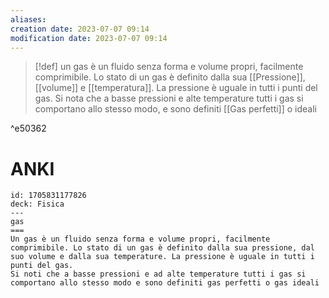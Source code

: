 ```yaml
---
aliases: 
creation date: 2023-07-07 09:14
modification date: 2023-07-07 09:14
---
```


>[!def]
>un gas è un fluido senza forma e volume propri, facilmente comprimibile. Lo stato di un gas è definito dalla sua [[Pressione]], [[volume]] e [[temperatura]]. La pressione è uguale in tutti i punti del gas.
>Si nota che a basse pressioni e alte temperature tutti i gas si comportano allo stesso modo, e sono definiti [[Gas perfetti]] o ideali


^e50362

# ANKI

```anki
id: 1705831177826
deck: Fisica
---
gas
===
Un gas è un fluido senza forma e volume propri, facilmente comprimibile. Lo stato di un gas è definito dalla sua pressione, dal suo volume e dalla sua temperature. La pressione è uguale in tutti i punti del gas.
Si noti che a basse pressioni e ad alte temperature tutti i gas si comportano allo stesso modo e sono definiti gas perfetti o gas ideali
```


